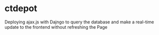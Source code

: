 # ctdepot
Deploying ajax.js with Dajngo to query the database and make a real-time update to the frontend without refreshing the Page
